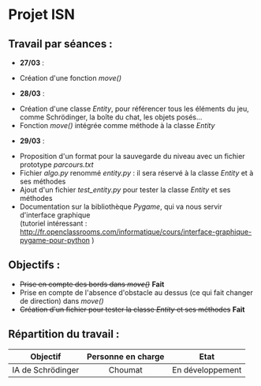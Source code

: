 Projet ISN
==========

Travail par séances :
---------------------
* __27/03__ :
 - Création d'une fonction _move()_

* __28/03__ :
 - Création d'une classe _Entity_, pour référencer tous les éléments du jeu, comme Schrödinger, la boîte du chat, les objets posés...
 - Fonction _move()_ intégrée comme méthode à la classe _Entity_

* __29/03__ :
 - Proposition d'un format pour la sauvegarde du niveau avec un fichier prototype _parcours.txt_
 - Fichier _algo.py_ renommé _entity.py_ : il sera réservé à la classe _Entity_ et à ses méthodes
 - Ajout d'un fichier *test_entity.py* pour tester la classe _Entity_ et ses méthodes
 - Documentation sur la bibliothèque _Pygame_, qui va nous servir d'interface graphique  
(tutoriel intéressant : http://fr.openclassrooms.com/informatique/cours/interface-graphique-pygame-pour-python )

Objectifs :
-----------
* ~~Prise en compte des bords dans _move()_~~ **Fait**
* Prise en compte de l'absence d'obstacle au dessus (ce qui fait changer de direction) dans _move()_
* ~~Création d'un fichier pour tester la classe _Entity_ et ses méthodes~~ **Fait**

Répartition du travail :
------------------------
Objectif | Personne en charge | Etat
:-------:|:------------------:|:-----:
IA de Schrödinger | Choumat | En développement
